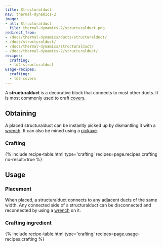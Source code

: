 ```yaml
---
title: Structuralduct
nav: thermal-dynamics-2
image:
- alt: Structuralduct
  file: thermal-dynamics-2/structuralduct.png
redirect_from:
- /docs/thermal-dynamics/ducts/structuralduct/
- /docs/structuralduct/
- /docs/thermal-dynamics/structuralduct/
- /docs/thermal-dynamics-2/structuralduct/
recipes:
  crafting:
  - td2-structuralduct
usage-recipes:
  crafting:
  - td2-covers
---
```


A **structuralduct** is a decorative block that connects to most other ducts. It
is most commonly used to craft [covers](/docs/1.12/thermal-dynamics-2/covers/).


Obtaining
---------

A placed structuralduct can be instantly picked up by dismantling it with a
[wrench](/docs/1.12/wrenches/). It can also be mined using a
[pickaxe](https://minecraft.gamepedia.com/Pickaxe).

### Crafting
{% include recipe-table.html type='crafting' recipes=page.recipes.crafting no-result=true %}


Usage
-----

### Placement
When placed, a structuralduct connects to any adjacent ducts of the same width.
Any connected side of a structuralduct can be disconnected and reconnected by
using a [wrench](/docs/1.12/wrenches/) on it.

### Crafting ingredient
{% include recipe-table.html type='crafting' recipes=page.usage-recipes.crafting %}
